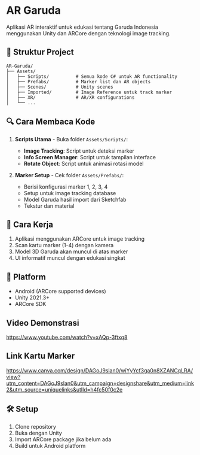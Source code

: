 # AR Garuda

Aplikasi AR interaktif untuk edukasi tentang Garuda Indonesia menggunakan Unity dan ARCore dengan teknologi image tracking.

## 📁 Struktur Project

```
AR-Garuda/
├── Assets/
│   ├── Scripts/          # Semua kode C# untuk AR functionality
│   ├── Prefabs/          # Marker list dan AR objects
│   ├── Scenes/           # Unity scenes
│   ├── Imported/         # Image Reference untuk track marker
│   ├── XR/               # AR/XR configurations
│   └── ...
```

## 🔍 Cara Membaca Kode

1. **Scripts Utama** - Buka folder `Assets/Scripts/`:
   - **Image Tracking**: Script untuk deteksi marker
   - **Info Screen Manager**: Script untuk tampilan interface
   - **Rotate Object**: Script untuk animasi rotasi model

2. **Marker Setup** - Cek folder `Assets/Prefabs/`:
   - Berisi konfigurasi marker 1, 2, 3, 4
   - Setup untuk image tracking database
   - Model Garuda hasil import dari Sketchfab
   - Tekstur dan material

## 🎯 Cara Kerja

1. Aplikasi menggunakan ARCore untuk image tracking
2. Scan kartu marker (1-4) dengan kamera
3. Model 3D Garuda akan muncul di atas marker
4. UI informatif muncul dengan edukasi singkat

## 📱 Platform

- Android (ARCore supported devices)
- Unity 2021.3+ 
- ARCore SDK


## Video Demonstrasi
https://www.youtube.com/watch?v=xAQp-3ftxq8

## Link Kartu Marker
https://www.canva.com/design/DAGoJ9slan0/wiYyYcf3ga0n8XZANCqLRA/view?utm_content=DAGoJ9slan0&utm_campaign=designshare&utm_medium=link2&utm_source=uniquelinks&utlId=h4fc50f0c2e 


## 🛠️ Setup

1. Clone repository
2. Buka dengan Unity
3. Import ARCore package jika belum ada
4. Build untuk Android platform
